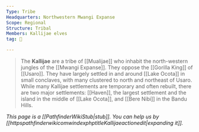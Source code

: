 ```yaml
---
Type: Tribe
Headquarters: Northwestern Mwangi Expanse
Scope: Regional
Structure: Tribal
Members: Kallijae elves
tag: 👥

---
```


> The **Kallijae** are a tribe of [[Mualijae]] who inhabit the north-western jungles of the [[Mwangi Expanse]]. They oppose the [[Gorilla King]] of [[Usaro]]. They have largely settled in and around [[Lake Ocota]] in small conclaves, with many clustered to north and northeast of Usaro.
> While many Kallijae settlements are temporary and often rebuilt, there are two major settlements: [[Haven]], the largest settlement and the island in the middle of [[Lake Ocota]], and [[Bere Nibi]] in the Bandu Hills.



*This page is a [[PathfinderWikiStub|stub]]. You can help us by [[httpspathfinderwikicomwindexphptitleKallijaeactionedit|expanding it]].*









